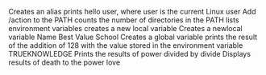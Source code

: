 Creates an alias
prints hello user, where user is the current Linux user
Add /action to the PATH
 counts the number of directories in the PATH
lists environment variables
creates a new local variable 
Creates a newlocal variable Name Best Value School
Creates a global variable
prints the result of the addition of 128 with the value stored in the environment variable TRUEKNOWLEDGE
Prints the results of power divided by divide
Displays results of death to the power love 
